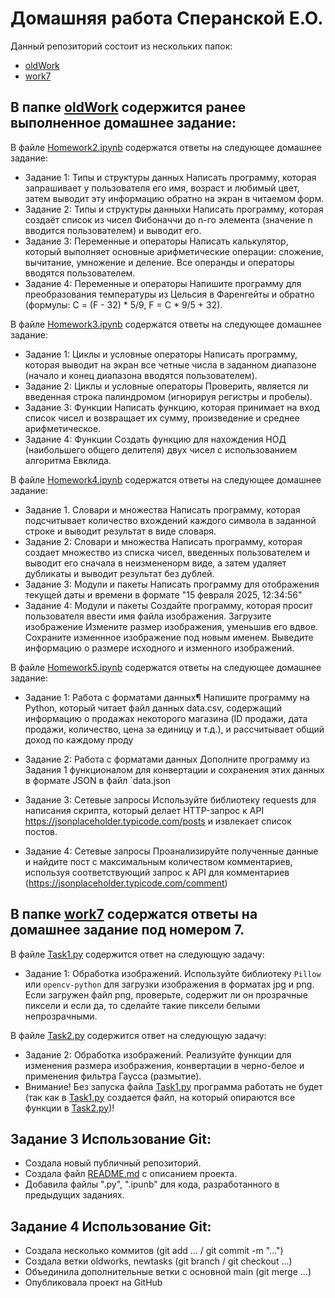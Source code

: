 # Домашняя работа Сперанской Е.О. 
Данный репозиторий состоит из нескольких папок:
* [oldWork](oldWork) 
* [work7](work7)


## В папке [oldWork](oldWork) содержится ранее выполненное домашнее задание:

В файле [Homework2.ipynb](oldWork%2FHomework2.ipynb) содержатся ответы на следующее домашнее задание:
* Задание 1: Типы и структуры данных
Написать программу, которая запрашивает у пользователя его имя, возраст и любимый цвет, затем выводит эту информацию обратно на экран в читаемом форм.
* Задание 2: Типы и структуры данныхи
Написать программу, которая создаёт список из чисел Фибоначчи до n-го элемента (значение n вводится пользователем) и выводит его.
* Задание 3: Переменные и операторы
Написать калькулятор, который выполняет основные арифметические операции: сложение, вычитание, умножение и деление. Все операнды и операторы вводятся пользователем.
* Задание 4: Переменные и операторы
Напишите программу для преобразования температуры из Цельсия в Фаренгейты и обратно (формулы: C = (F - 32) * 5/9, F = C * 9/5 + 32).

В файле [Homework3.ipynb](oldWork%2FHomework3.ipynb) содержатся ответы на следующее домашнее задание:

* Задание 1: Циклы и условные операторы
Написать программу, которая выводит на экран все четные числа в заданном диапазоне (начало и конец диапазона вводятся пользователем).
* Задание 2: Циклы и условные операторы
Проверить, является ли введенная строка палиндромом (игнорируя регистры и пробелы).
* Задание 3: Функции
Написать функцию, которая принимает на вход список чисел и возвращает их сумму, произведение и среднее арифметическое.
* Задание 4: Функции
Создать функцию для нахождения НОД (наибольшего общего делителя) двух чисел с использованием алгоритма Евклида.

В файле [Homework4.ipynb](oldWork%2FHomework4.ipynb) содержатся ответы на следующее домашнее задание:
* Задание 1. Словари и множества
Написать программу, которая подсчитывает количество вхождений каждого символа в заданной строке и выводит результат в виде словаря.
* Задание 2: Словари и множества
Написать программу, которая создает множество из списка чисел, введенных пользователем и выводит его сначала в неизмененорм виде, а затем удаляет дубликаты и выводит результат без дублей.
* Задание 3: Модули и пакеты
Написать программу для отображения текущей даты и времени в формате "15 февраля 2025, 12:34:56"
* Задание 4: Модули и пакеты
Создайте программу, которая просит пользователя ввести имя файла изображения.
Загрузите изображение
Измените размер изображения, уменьшив его вдвое.
Сохраните изменнное изображение под новым именем.
Выведите информацию о размере исходного и изменного изображений.


В файле [Homework5.ipynb](oldWork%2FHomework5.ipynb)
содержатся ответы на следующее домашнее задание:

* Задание 1: Работа с форматами данных¶
Напишите программу на Python, который читает файл данных data.csv, содержащий информацию о 
продажах некоторого магазина (ID продажи, дата продажи, количество, цена за единицу и т.д.), и рассчитывает общий доход по каждому проду

* Задание 2: Работа с форматами данных
Дополните программу из Задания 1 функционалом для конвертации и сохранения этих данных в формате JSON 
в файл `data.json
* Задание 3: Сетевые запросы
Используйте библиотеку requests для написания скрипта, который делает HTTP-запрос к API https://jsonplaceholder.typicode.com/posts и извлекает список постов.
* Задание 4: Сетевые запросы Проанализируйте полученные данные и найдите пост с максимальным количеством 
комментариев, используя соответствующий запрос к API для комментариев (https://jsonplaceholder.typicode.com/comment)

## В папке [work7](work7) содержатся ответы на домашнее задание под номером 7.
В файле [Task1.py](work7%2FTask1.py) содержится ответ на следующую задачу:
* Задание 1: Обработка изображений. Используйте библиотеку `Pillow` или `opencv-python` для
загрузки изображения в форматах jpg и png. Если загружен
файл png, проверьте, содержит ли он прозрачные пиксели
и если да, то сделайте такие пиксели белыми
непрозрачными.

В файле [Task2.py](work7%2FTask2.py) содержится ответ на следующую задачу:
* Задание 2: Обработка изображений. Реализуйте функции для изменения размера изображения,
конвертации в черно-белое и применения фильтра Гаусса
(размытие).
* Внимание! Без запуска файла [Task1.py](work7%2FTask1.py) программа работать не будет (так как в [Task1.py](work7%2FTask1.py) создается файл, на который опираются все функции в [Task2.py](work7%2FTask2.py))!

## Задание 3 Использование Git:
* Создала новый публичный репозиторий.
* Создала файл [README.md](README.md) с описанием проекта.
* Добавила файлы ".py", ".ipunb"
для кода, разработанного в предыдущих заданиях.

## Задание 4 Использование Git:
* Создала несколько коммитов (git add ... / git commit -m "...")
* Создала ветки oldworks, newtasks (git branch / git checkout ...)
* Объединила дополнительные ветки с основной main (git merge ...)
* Опубликовала проект на GitHub